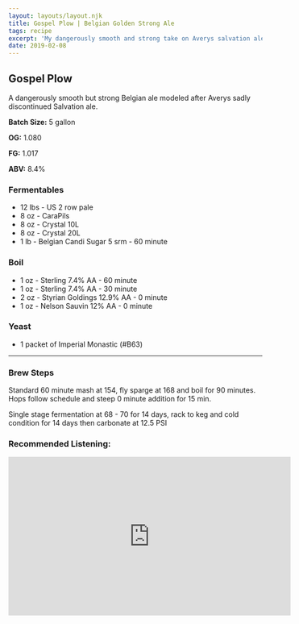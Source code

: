 ```yaml
---
layout: layouts/layout.njk
title: Gospel Plow | Belgian Golden Strong Ale
tags: recipe
excerpt: 'My dangerously smooth and strong take on Averys salvation ale.'
date: 2019-02-08
---
```


## Gospel Plow
A dangerously smooth but strong Belgian ale modeled after Averys sadly discontinued Salvation ale.

<section class='recipe'>

**Batch Size:** 5 gallon

**OG:** 1.080

**FG:** 1.017

**ABV:** 8.4%

### Fermentables
- 12 lbs - US 2 row pale
- 8 oz - CaraPils
- 8 oz - Crystal 10L
- 8 oz - Crystal 20L
- 1 lb - Belgian Candi Sugar 5 srm - 60 minute

	
### Boil
- 1 oz - Sterling 7.4% AA - 60 minute
- 1 oz - Sterling 7.4% AA - 30 minute
- 2 oz - Styrian Goldings 12.9% AA - 0 minute
- 1 oz - Nelson Sauvin 12% AA - 0 minute

### Yeast
- 1 packet of Imperial Monastic (#B63)

---
### Brew Steps

Standard 60 minute mash at 154, fly sparge at 168
and boil for 90 minutes. Hops follow schedule and steep 0 minute addition for 15 min.


Single stage fermentation at 68 - 70 for 14 days, 
rack to keg and cold condition for 14 days then carbonate at 12.5 PSI
	
</section>

### Recommended Listening:

<iframe width="560" height="315" src="https://www.youtube.com/embed/KLPuLU2bH3s" frameborder="0" allow="accelerometer; autoplay; encrypted-media; gyroscope; picture-in-picture" allowfullscreen></iframe>